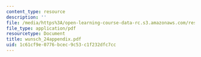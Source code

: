 ```yaml
---
content_type: resource
description: ''
file: /media/https%3A/open-learning-course-data-rc.s3.amazonaws.com/res-12-000-evolution-of-physical-oceanography-spring-2007/1c61cf9e0776bcec9c53c1f232dfc7cc_wunsch_24appendix.pdf
file_type: application/pdf
resourcetype: Document
title: wunsch_24appendix.pdf
uid: 1c61cf9e-0776-bcec-9c53-c1f232dfc7cc
---
```

